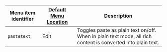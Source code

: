 | Menu item identifier | [Default Menu Location]({{site.baseurl}}/configure/editor-appearance/#examplethetinymcedefaultmenuitems) | Description                         |
|----------------------|----------------------------------------------------------------------------------------------------------|-------------------------------------|
| `pastetext`          | Edit                                                                                                     | Toggles paste as plain text on/off. When in plain text mode, all rich content is converted into plain text. |
